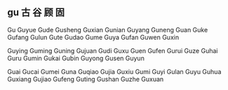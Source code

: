 gu  古 谷 顾 固
---

Gu Guyue Gude Gusheng Guxian Gunian Guyang Guneng Guan Guke Gufang Gulun Gute Gudao Gume Guya Gufan Guwen Guxin 

Guying Guming Guning Gujuan Gudi Guxu Guen Gufen Gurui Guze Guhai Guru Gumin Gukai Gubin Guyong Gusen Guyun 

Guai Gucai Gumei Guna Guqiao Gujia Guxiu Gumi Guyi Gulan Guyu Guhua Guxiang Gujiao Gufeng Guting Gushan Guzhe Guxuan  
